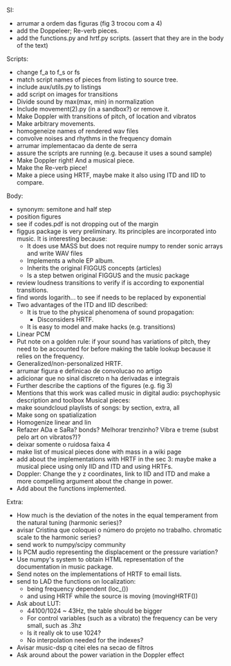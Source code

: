 SI:
* arrumar a ordem das figuras (fig 3 trocou com a 4)
* add the Doppeleer; Re-verb pieces.
* add the functions.py and hrtf.py scripts. (assert that they are in the body of the text)

Scripts:
* change f_a to f_s or fs
* match script names of pieces from listing to source tree.
* include aux/utils.py to listings
* add script on images for transitions
* Divide sound by max(max, min) in normalization
* Include movement(2).py (in a sandbox?) or remove it.
* Make Doppler with transitions of pitch, of location and vibratos
* Make arbitrary movements.
* homogeneize names of rendered wav files
* convolve noises and rhythms in the frequency domain
* arrumar implementacao da dente de serra
* assure the scripts are running (e.g. because it uses a sound sample)
* Make Doppler right! And a musical piece.
* Make the Re-verb piece!
* Make a piece using HRTF, maybe make it also using ITD and IID to compare.


Body:
* synonym: semitone and half step
* position figures
* see if codes.pdf is not dropping out of the margin
* figgus package is very preliminary. Its principles are incorporated into music. It is interesting because:
  - It does use MASS but does not require numpy to render sonic arrays and write WAV files
  - Implements a whole EP album.
  - Inherits the original FIGGUS concepts (articles)
  - Is a step betwen original FIGGUS and the music package
* review loudness transitions to verify if is according to exponential transitions.
* find words logarith... to see if needs to be replaced by exponential
* Two advantages of the ITD and IID described:
  - It is true to the physical phenomena of sound propagation:
    - Disconsiders HRTF.
  - It is easy to model and make hacks (e.g. transitions)
* Linear PCM
* Put note on a golden rule: if your sound has variations of pitch,
they need to be accounted for before making the table lookup because
it relies on the frequency.
* Generalized/non-personalized HRTF.
* arrumar figura e definicao de convolucao no artigo
* adicionar que no sinal discreto n ha derivadas e integrais
* Further describe the captions of the figures (e.g. fig 3)
* Mentions that this work was called music in digital audio: psychophysic description and toolbox
Musical pieces:
* make soundcloud playlists of songs: by section, extra, all
* Make song on spatialization
* Homogenize linear and lin
* Refazer ADa e SaRa? bonds? Melhorar trenzinho? Vibra e treme (subst pelo art on vibratos?)?
* deixar somente o ruidosa faixa 4
* make list of musical pieces done with mass in a wiki page
* add about the implementations with HRTF in the sec 3:
maybe make a musical piece using only IID and ITD
and using HRTFs.
* Doppler: Change the y z coordinates, link to IID and ITD
and make a more compelling argument about the change in power.
* Add about the functions implemented.

Extra:
* How much is the deviation of the notes in the
equal temperament from the natural tuning (harmonic series)?
* avisar Cristina que coloquei o número do projeto no trabalho.
chromatic scale to the harmonic series?
* send work to numpy/scipy community
* Is PCM audio representing the displacement or the pressure variation?
* Use numpy's system to obtain HTML representation of the documentation in music package.
* Send notes on the implementations of HRTF to email lists.
* send to LAD the functions on localization:
  - being frequency dependent (loc\_())
  - and using HRTF while the source is moving (movingHRTF())
* Ask about LUT:
	- 44100/1024 ~ 43Hz, the table should be bigger
	- For control variables (such as a vibrato) the frequency can be very small,
	such as .3hz
	- Is it really ok to use 1024?
	- No interpolation needed for the indexes?
* Avisar music-dsp q citei eles na secao de filtros
* Ask around about the power variation in the Doppler effect
